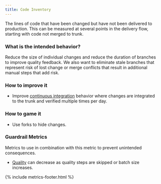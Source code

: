 ```yaml
---
title: Code Inventory
---
```


The lines of code that have been changed but have not been delivered to production. This can be measured at several points in the
delivery flow, starting with code not merged to trunk.

### What is the intended behavior?

Reduce the size of individual changes and reduce the duration of branches to improve quality feedback. We also want to
eliminate stale branches that represent risk of lost change or merge conflicts that result in additional
manual steps that add risk.

### How to improve it

- Improve [continuous integration](./integration-frequency.html) behavior where changes are integrated to the trunk and
  verified multiple times per day.

### How to game it

- Use forks to hide changes.

### Guardrail Metrics

Metrics to use in combination with this metric to prevent unintended consequences.

- [Quality](./quality.html) can decrease as quality steps are skipped or batch size increases.

{% include metrics-footer.html %}
